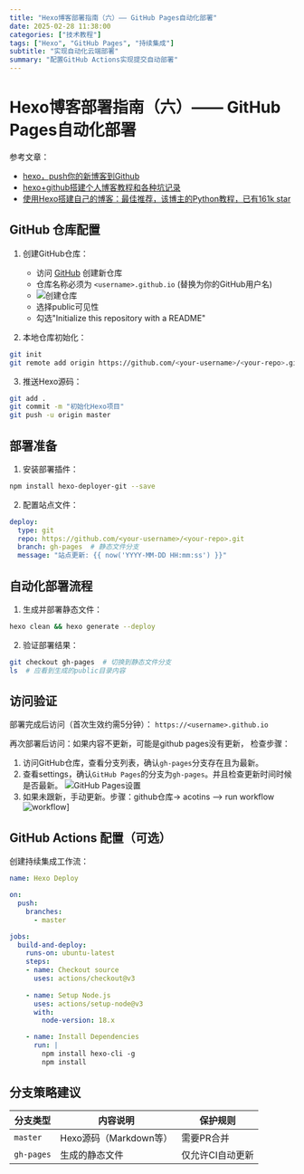 ```yaml
---
title: "Hexo博客部署指南（六）—— GitHub Pages自动化部署"
date: 2025-02-28 11:38:00
categories: ["技术教程"]
tags: ["Hexo", "GitHub Pages", "持续集成"]
subtitle: "实现自动化云端部署"
summary: "配置GitHub Actions实现提交自动部署"
---
```


# Hexo博客部署指南（六）—— GitHub Pages自动化部署
参考文章：
- [hexo，push你的新博客到Github](https://durant35.github.io/2016/01/22/hexo_push%E4%BD%A0%E7%9A%84%E6%96%B0%E5%8D%9A%E5%AE%A2%E5%88%B0Github/)
- [hexo+github搭建个人博客教程和各种坑记录](https://www.cnblogs.com/cuteerha/p/13150495.html)
- [使用Hexo搭建自己的博客：最佳推荐，该博主的Python教程，已有161k star](https://github.com/jackfrued/Python-100-Days/blob/master/%E7%95%AA%E5%A4%96%E7%AF%87/%E4%BD%BF%E7%94%A8Hexo%E6%90%AD%E5%BB%BA%E8%87%AA%E5%B7%B1%E7%9A%84%E5%8D%9A%E5%AE%A2.md)
## GitHub 仓库配置
1. 创建GitHub仓库：
   - 访问 [GitHub](https://github.com/new) 创建新仓库
   - 仓库名称必须为 `<username>.github.io` (替换为你的GitHub用户名)
   - ![创建仓库](create_respository.png)
   - 选择public可见性
   - 勾选"Initialize this repository with a README"

2. 本地仓库初始化：
```bash terminal
git init
git remote add origin https://github.com/<your-username>/<your-repo>.git
```

3. 推送Hexo源码：
```bash terminal
git add .
git commit -m "初始化Hexo项目"
git push -u origin master
```

## 部署准备
1. 安装部署插件：
```bash package.json
npm install hexo-deployer-git --save
```

2. 配置站点文件：
```yaml _config.yml
deploy:
  type: git
  repo: https://github.com/<your-username>/<your-repo>.git
  branch: gh-pages  # 静态文件分支
  message: "站点更新: {{ now('YYYY-MM-DD HH:mm:ss') }}"
```

## 自动化部署流程
1. 生成并部署静态文件：
```bash terminal
hexo clean && hexo generate --deploy
```

2. 验证部署结果：
```bash terminal
git checkout gh-pages  # 切换到静态文件分支
ls  # 应看到生成的public目录内容
```

## 访问验证
部署完成后访问（首次生效约需5分钟）：
`https://<username>.github.io`

再次部署后访问：如果内容不更新，可能是github pages没有更新，
检查步骤：
1. 访问GitHub仓库，查看分支列表，确认`gh-pages`分支存在且为最新。
2. 查看settings，确认`GitHub Pages`的分支为`gh-pages`。并且检查更新时间时候是否最新。
![GitHub Pages设置](github_pages.png)
3. 如果未跟新，手动更新。步骤：github仓库-> acotins —> run workflow
![workflow](workflow.png)]
## GitHub Actions 配置（可选）
创建持续集成工作流：
```yaml .github/workflows/deploy.yml
name: Hexo Deploy

on:
  push:
    branches:
      - master

jobs:
  build-and-deploy:
    runs-on: ubuntu-latest
    steps:
    - name: Checkout source
      uses: actions/checkout@v3
      
    - name: Setup Node.js
      uses: actions/setup-node@v3
      with:
        node-version: 18.x

    - name: Install Dependencies
      run: |
        npm install hexo-cli -g
        npm install
```

## 分支策略建议
| 分支类型   | 内容说明               | 保护规则         |
|------------|------------------------|------------------|
| `master`   | Hexo源码（Markdown等） | 需要PR合并       |
| `gh-pages` | 生成的静态文件         | 仅允许CI自动更新 |